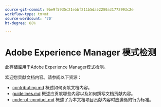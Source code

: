 ```yaml
---
source-git-commit: 9be9f5935c21ebbf211b5da52280a31772993c2e
workflow-type: tm+mt
source-wordcount: '70'
ht-degree: 88%

---
```

# Adobe Experience Manager 模式检测

此存储库用于Adobe Experience Manager模式检测。

欢迎您贡献文档内容。请参阅以下资源：

* [contributing.md](contributing.md) 概述如何贡献文档内容。
* [guidelines.md](guidelines.md) 概述应贡献哪些内容以及如何撰写文档贡献内容。
* [code-of-conduct.md](code-of-conduct.md) 概述了为本文档项目贡献内容时应遵循的行为标准。
